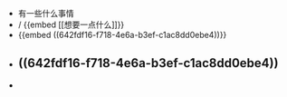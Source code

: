 - 有一些什么事情
- / {{embed [[想要一点什么]]}}
- {{embed ((642fdf16-f718-4e6a-b3ef-c1ac8dd0ebe4))}}
- ((642fdf16-f718-4e6a-b3ef-c1ac8dd0ebe4))
	-
-